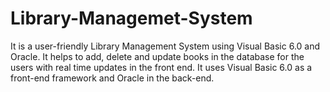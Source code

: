 # Library-Managemet-System

 It is a user-friendly Library Management System using Visual Basic 6.0 and Oracle.
 It helps to add, delete and update books in the database for the users with real time updates in the front end.
 It uses Visual Basic 6.0 as a front-end framework and Oracle in the back-end.

